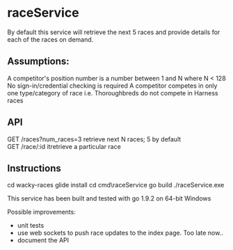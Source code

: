 # raceService

By default this service will retrieve the next 5 races and provide details for each of the
races on demand.

## Assumptions:
A competitor's position number is a number between 1 and N where N < 128
No sign-in/credential checking is required
A competitor competes in only one type/category of race
i.e. Thoroughbreds do not compete in Harness races

## API
GET /races?num_races=3         retrieve next N races; 5 by default  
GET /race/:id                  itretrieve a particular race

## Instructions
cd wacky-races
glide install
cd cmd\raceService
go build
./raceService.exe

This service has been built and tested with go 1.9.2 on 64-bit Windows

Possible improvements:
 - unit tests
 - use web sockets to push race updates to the index page. Too late now..
 - document the API

